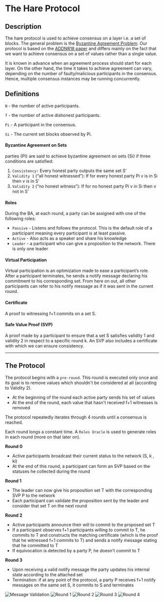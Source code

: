 # The Hare Protocol

## Description
The hare protocol is used to achieve consensus on a layer i.e. a set of blocks. The general problem is the [Byzantine Agreement Problem](https://en.wikipedia.org/wiki/Quantum_Byzantine_agreement). Our protocol is based on the [ADDNR18 paper](https://eprint.iacr.org/2018/1028.pdf) and differs mainly on the fact that we want to achieve consensus on a set of values rather than a single value.

It is known in advance when an agreement process should start for each layer. On the other hand, the time it takes to achieve agreement can vary, depending on the number of faulty/malicious participants in the consensus. Hence,  multiple consensus instances may be running concurrently.  

## Definitions
`N` - the number of active participants.

`f` - the number of active dishonest participants.

`Pi` - A participant in the consensus.

`Si` - The current set blocks observed by Pi.


#### Byzantine Agreement on Sets

parties {Pi} are said to achieve byzantine agreement on sets {Si} if three conditions are satisfied:
1. `Consistency:` Every honest party outputs the same set S’
2. `Validity 1` (“all honest witnessed”): If for every honest party Pi v is in Si then v is in S'
3. `Validity 2` (“no honest witness”): If for no honest party Pi v in Si then v not in S'

#### Roles

During the BA, at each round, a party can be assigned with one of the following roles:
* `Passive` - Listens and follows the protocol. This is the default role of a participant meaning every participant is at least passive.
* `Active` - Also acts as a speaker and share his knowledge
* `Leader` - a participant who can give a proposition to the network. There is only one leader

#### Virtual Participation
Virtual participation is an optimization made to ease a participant’s role. After a participant terminates, he sends a notify message declaring his commitment to his corresponding set. From here on out, all other participants can refer to his notify message as if it was sent in the current round.

#### Certificate
A proof to witnessing f+1 commits on a set S.

#### Safe Value Proof (SVP)
A proof made by a participant to ensure that a set S satisfies validity 1 and validity 2 in respect to a specific round k. An SVP also includes a certificate with which we can ensure consistency.

---

## The Protocol

The protocol begins with a `pre-round`. This round is executed only once and its goal is to remove values which shouldn't be considered at all (according to Validity 2).
- At the beginning of the round each active party sends his set of values
- At the end of the round, each value that hasn't received f+1 witnesses is removed

The protocol repeatedly iterates through 4 rounds until a consensus is reached.

Each round longs a constant time. A `Roles Oracle` is used to generate roles in each round (more on that later on).

**Round 0**
- Active participants broadcast their current status to the network (S, k , ki)
- At the end of this round, a participant can form an SVP based on the statuses he collected during the round

**Round 1**
- The leader can now give his proposition set T with the corresponding SVP P to the network
- Each participant can validate the proposition sent by the leader and consider that set T on the next round

**Round 2**
- Active participants announce their will to commit to the proposed set T
- If a participant observes f+1 participants willing to commit to T, he commits to T and constructs the matching certificate (which is the proof that he witnessed f+1 commits to T) and sends a notify message stating that he committed to T
- If equivocation is detected by a party P, he doesn't commit to T

**Round 3**
- Upon receiving a valid notify message the party updates his internal state according to the attached set
- Termination: if at any point of the protocol, a party P receives f+1 notify messages on the same set S, it commits to S and terminates

![Message Validation](https://raw.githubusercontent.com/spacemeshos/protocol/hare/hare/svg/msg_validation.svg?sanitize=true)
![Round 1](https://raw.githubusercontent.com/spacemeshos/protocol/hare/hare/svg/round1.svg?sanitize=true)
![Round 2](https://raw.githubusercontent.com/spacemeshos/protocol/hare/hare/svg/round2.svg?sanitize=true)
![Round 3](https://raw.githubusercontent.com/spacemeshos/protocol/hare/hare/svg/round3.svg?sanitize=true)
![Round 4](https://raw.githubusercontent.com/spacemeshos/protocol/hare/hare/svg/round4.svg?sanitize=true)
